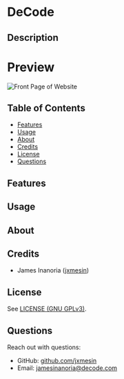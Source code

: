 # DeCode
## Description


# Preview

![Front Page of Website](./media/decode.jpg)

## Table of Contents
- [Features](#features)
- [Usage](#usage)
- [About](#about)
- [Credits](#credits)
- [License](#license)
- [Questions](#questions)


## Features



## Usage



## About




## Credits
- James Inanoria ([jxmesin](https://github.com/jxmesin))



## License
See [LICENSE (GNU GPLv3)](./LICENSE).


## Questions
Reach out with questions:

- GitHub: [github.com/jxmesin](https://github.com/jxmesin)
- Email: [jamesinanoria@decode.com](#)